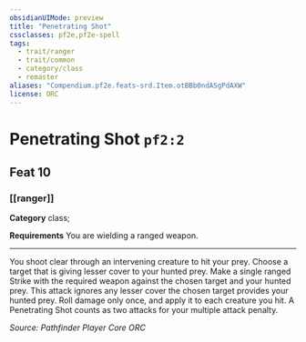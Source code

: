 ```yaml
---
obsidianUIMode: preview
title: "Penetrating Shot"
cssclasses: pf2e,pf2e-spell
tags:
  - trait/ranger
  - trait/common
  - category/class
  - remaster
aliases: "Compendium.pf2e.feats-srd.Item.otBBb0ndASgPdAXW"
license: ORC
---
```

# Penetrating Shot `pf2:2`
## Feat 10
### [[ranger]]

**Category** class; 




**Requirements** You are wielding a ranged weapon.

* * *

You shoot clear through an intervening creature to hit your prey. Choose a target that is giving lesser cover to your hunted prey. Make a single ranged Strike with the required weapon against the chosen target and your hunted prey. This attack ignores any lesser cover the chosen target provides your hunted prey. Roll damage only once, and apply it to each creature you hit. A Penetrating Shot counts as two attacks for your multiple attack penalty.

*Source: Pathfinder Player Core*
*ORC*